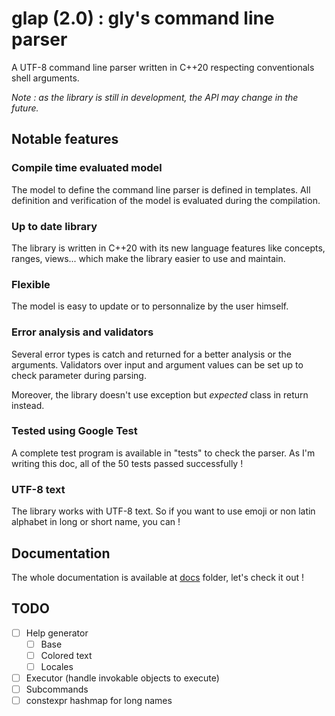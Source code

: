 # glap (2.0) : gly's command line parser

A UTF-8 command line parser written in C++20 respecting conventionals shell arguments.

*Note : as the library is still in development, the API may change in the future.*

## Notable features

### Compile time evaluated model

The model to define the command line parser is defined in templates. All definition and verification of the model is evaluated during the compilation.

### Up to date library

The library is written in C++20 with its new language features like concepts, ranges, views... which make the library easier to use and maintain.

### Flexible

The model is easy to update or to personnalize by the user himself.

### Error analysis and validators

Several error types is catch and returned for a better analysis or the arguments. Validators over input and argument values can be set up to check parameter during parsing.

Moreover, the library doesn't use exception but *expected* class in return instead.

### Tested using Google Test

A complete test program is available in "tests" to check the parser. As I'm writing this doc, all of the 50 tests passed successfully !

### UTF-8 text

The library works with UTF-8 text. So if you want to use emoji or non latin alphabet in long or short name, you can !

## Documentation

The whole documentation is available at [docs](docs) folder, let's check it out !

## TODO

- [ ] Help generator
  - [ ] Base
  - [ ] Colored text
  - [ ] Locales
- [ ] Executor (handle invokable objects to execute)
- [ ] Subcommands
- [ ] constexpr hashmap for  long names